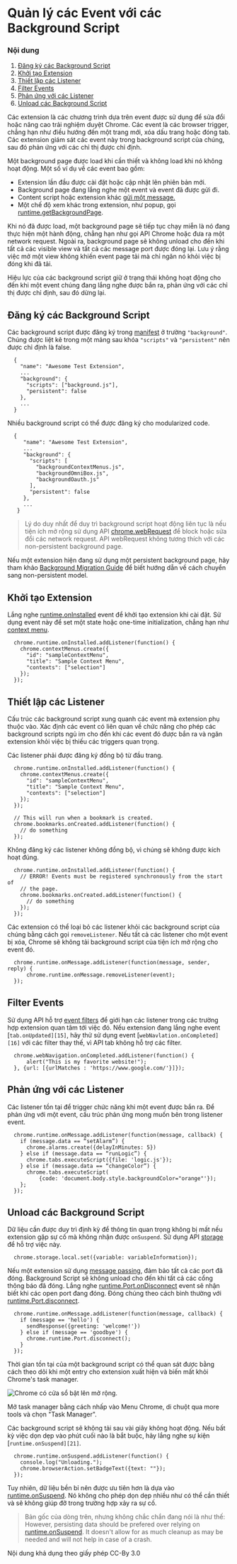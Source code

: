 # Quản lý các Event với các Background Script

### Nội dung

1. [Đăng ký các Background Script][1]
2. [Khởi tạo Extension][2]
3. [Thiết lập các Listener][3]
4. [Filter Events][4]
5. [Phản ứng với các Listener][5]
6. [Unload các Background Script][6]

Các extension là các chương trình dựa trên event được sử dụng để sửa đổi hoặc nâng cao trải nghiệm duyệt Chrome. Các event là các browser trigger, chẳng hạn như điều hướng đến một trang mới, xóa dấu trang hoặc đóng tab. Các extension giám sát các event này trong background script của chúng, sau đó phản ứng với các chỉ thị được chỉ định. 

Một background page được load khi cần thiết và không load khi nó không hoạt động. Một số ví dụ về các event bao gồm: 

* Extension lần đầu được cài đặt hoặc cập nhật lên phiên bản mới. 
* Background page đang lắng nghe một event và event đã được gửi đi. 
* Content script hoặc extension khác [gửi một message.][7]
* Một chế độ xem khác trong extension, như popup, gọi [runtime.getBackgroundPage][8]. 

Khi nó đã được load, một background page sẽ tiếp tục chạy miễn là nó đang thực hiện một hành động, chẳng hạn như gọi API Chrome hoặc đưa ra một network request. Ngoài ra, background page sẽ không unload cho đến khi tất cả các visible view và tất cả các message port được đóng lại. Lưu ý rằng việc mở một view không khiến event page tải mà chỉ ngăn nó khỏi việc bị đóng khi đã tải. 

Hiệu lực của các background script giữ ở trạng thái không hoạt động cho đến khi một event chúng đang lắng nghe được bắn ra, phản ứng với các chỉ thị được chỉ định, sau đó dừng lại. 

## Đăng ký các Background Script

Các background script được đăng ký trong [manifest][9] ở trường `"background"`. Chúng được liệt kê trong một mảng sau khóa `"scripts"` và `"persistent"` nên được chỉ định là false. 
    
    
      {
        "name": "Awesome Test Extension",
        ...
        "background": {
          "scripts": ["background.js"],
          "persistent": false
        },
        ...
      }
    

Nhiều background script có thể được đăng ký cho modularized code. 
    
    
      {
         "name": "Awesome Test Extension",
         ...
         "background": {
           "scripts": [
             "backgroundContextMenus.js",
             "backgroundOmniBox.js",
             "backgroundOauth.js"
           ],
           "persistent": false
         },
         ...
       }
    

> Lý do duy nhất để duy trì background script hoạt động liên tục là nếu tiện ích mở rộng sử dụng API [chrome.webRequest][10] để block hoặc sửa đổi các network request. API webRequest không tương thích với các non-persistent background page. 

Nếu một extension hiện đang sử dụng một persistent background page, hãy tham khảo [Background Migration Guide][11] để biết hướng dẫn về cách chuyển sang non-persistent model. 

## Khởi tạo Extension

Lắng nghe [runtime.onInstalled][12] event để khởi tạo extension khi cài đặt. Sử dụng event này để set một state hoặc one-time initialization, chẳng hạn như [context menu][13]. 
    
    
      chrome.runtime.onInstalled.addListener(function() {
        chrome.contextMenus.create({
          "id": "sampleContextMenu",
          "title": "Sample Context Menu",
          "contexts": ["selection"]
        });
      });
    

## Thiết lập các Listener

Cấu trúc các background script xung quanh các event mà extension phụ thuộc vào. Xác định các event có liên quan về chức năng cho phép các background scripts ngủ im cho đến khi các event đó được bắn ra và ngăn extension khỏi việc bị thiếu các triggers quan trọng. 

Các listener phải được đăng ký đồng bộ từ đầu trang. 
    
    
      chrome.runtime.onInstalled.addListener(function() {
        chrome.contextMenus.create({
          "id": "sampleContextMenu",
          "title": "Sample Context Menu",
          "contexts": ["selection"]
        });
      });

      // This will run when a bookmark is created.
      chrome.bookmarks.onCreated.addListener(function() {
        // do something
      });
    
    
Không đăng ký các listener không đồng bộ, vì chúng sẽ không được kích hoạt đúng. 
    
    
      chrome.runtime.onInstalled.addListener(function() {
        // ERROR! Events must be registered synchronously from the start of
        // the page.
        chrome.bookmarks.onCreated.addListener(function() {
          // do something
        });
      });
    

Các extension có thể loại bỏ các listener khỏi các background script của chúng bằng cách gọi `removeListener`. Nếu tất cả các listener cho một event bị xóa, Chrome sẽ không tải background script của tiện ích mở rộng cho event đó. 
    
    
      chrome.runtime.onMessage.addListener(function(message, sender, reply) {
          chrome.runtime.onMessage.removeListener(event);
      });
    
    
## Filter Events

Sử dụng API hỗ trợ [event filters][14] để giới hạn các listener trong các trường hợp extension quan tâm tới việc đó. Nếu extension đang lắng nghe event [`tab.onUpdated][15]`, hãy thử sử dụng event [`webNavlation.onCompleted][16]` với các filter thay thế, vì API tab không hỗ trợ các filter. 
    
    
      chrome.webNavigation.onCompleted.addListener(function() {
          alert("This is my favorite website!");
      }, {url: [{urlMatches : 'https://www.google.com/'}]});
    

## Phản ứng với các Listener

Các listener tồn tại để trigger chức năng khi một event được bắn ra. Để phản ứng với một event, cấu trúc phản ứng mong muốn bên trong listener event. 
    
    
      chrome.runtime.onMessage.addListener(function(message, callback) {
        if (message.data == “setAlarm”) {
          chrome.alarms.create({delayInMinutes: 5})
        } else if (message.data == “runLogic”) {
          chrome.tabs.executeScript({file: 'logic.js'});
        } else if (message.data == “changeColor”) {
          chrome.tabs.executeScript(
              {code: 'document.body.style.backgroundColor="orange"'});
        };
      });
    

## Unload các Background Script

Dữ liệu cần được duy trì định kỳ để thông tin quan trọng không bị mất nếu extension gặp sự cố mà không nhận được `onSuspend`. Sử dụng API [storage][17] để hỗ trợ việc này. 
    
    
      chrome.storage.local.set({variable: variableInformation});
    

Nếu một extension sử dụng [message passing][7], đảm bảo tất cả các port đã đóng. Background Script sẽ không unload cho đến khi tất cả các cổng thông báo đã đóng. Lắng nghe [runtime.Port.onDisconnect][18] event sẽ nhận biết khi các open port đang đóng. Đóng chúng theo cách bình thường với [runtime.Port.disconnect][19]. 
    
    
      chrome.runtime.onMessage.addListener(function(message, callback) {
        if (message == 'hello') {
          sendResponse({greeting: 'welcome!'})
        } else if (message == 'goodbye') {
          chrome.runtime.Port.disconnect();
        }
      });
    

Thời gian tồn tại của một background script có thể quan sát được bằng cách theo dõi khi một entry cho extension xuất hiện và biến mất khỏi Chrome's task manager. 

![Chrome có cửa sổ bật lên mở rộng.][20]

Mở task manager bằng cách nhấp vào Menu Chrome, di chuột qua more tools và chọn "Task Manager". 

Các background script sẽ không tải sau vài giây không hoạt động. Nếu bất kỳ việc dọn dẹp vào phút cuối nào là bắt buộc, hãy lắng nghe sự kiện [`runtime.onSuspend][21]`. 
    
    
      chrome.runtime.onSuspend.addListener(function() {
        console.log("Unloading.");
        chrome.browserAction.setBadgeText({text: ""});
      });
   

Tuy nhiên, dữ liệu bền bỉ nên được ưu tiên hơn là dựa vào [runtime.onSuspend][21]. Nó không cho phép dọn dẹp nhiều như có thể cần thiết và sẽ không giúp đỡ trong trường hợp xảy ra sự cố.

> Bản gốc của dòng trên, nhưng không chắc chắn đang nói là như thế: However, persisting data should be prefered over relying on [runtime.onSuspend][21]. It doesn't allow for as much cleanup as may be needed and will not help in case of a crash.

Nội dung khả dụng theo giấy phép CC-By 3.0

[1]: https://developer.chrome.com#manifest
[2]: https://developer.chrome.com#initialization
[3]: https://developer.chrome.com#listeners
[4]: https://developer.chrome.com#filters
[5]: https://developer.chrom.com#react
[6]: https://developer.chrome.com#unloading
[7]: https://developer.chrome.com/messaging
[8]: https://developer.chrome.com/extensions/runtime#method-getBackgroundPage
[9]: https://developer.chrome.com/manifest
[10]: https://developer.chrome.com/webRequest
[11]: https://developer.chrome.com/background_migration
[12]: https://developer.chrome.com/extensions/runtime#event-onInstalled
[13]: https://developer.chrome.com/contextMenus
[14]: https://developer.chrome.com/events#filtered
[15]: https://developer.chrome.com/extensions/tabs#event-onUpdated
[16]: https://developer.chrome.com/extensions/webNavigation#event-onCompleted
[17]: https://developer.chrome.com/storage
[18]: https://developer.chrome.com/extensions/runtime#property-Port-onDisconnect
[19]: https://developer.chrome.com/extensions/runtime#property-Port-disconnect
[20]: https://developer.chrome.com/static/images/taskManager
[21]: https://developer.chrome.com/extensions/runtime#event-onSuspend
[22]: http://creativecommons.org/licenses/by/3.0/
